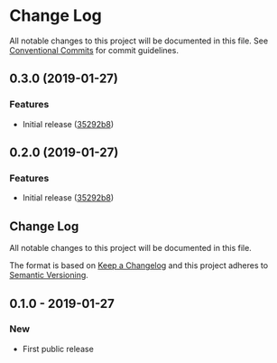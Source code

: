 # Change Log

All notable changes to this project will be documented in this file.
See [Conventional Commits](https://conventionalcommits.org) for commit guidelines.





## 0.3.0 (2019-01-27)


### Features

* Initial release ([35292b8](https://bitbucket.org/codsen/codsen/src/master/packages/lect/commits/35292b8))





## 0.2.0 (2019-01-27)


### Features

* Initial release ([35292b8](https://bitbucket.org/codsen/codsen/src/master/packages/lect/commits/35292b8))





## Change Log

All notable changes to this project will be documented in this file.

The format is based on [Keep a Changelog](http://keepachangelog.com/)
and this project adheres to [Semantic Versioning](http://semver.org/).

## 0.1.0 - 2019-01-27

### New

- First public release
